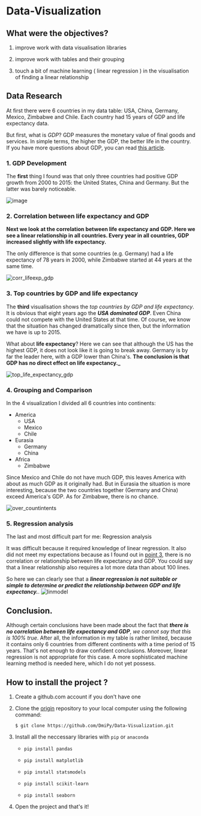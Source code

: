 # Data-Visualization

## What were the objectives? 

1. improve work with data visualisation libraries 
    
2. improve work with tables and their grouping
    
3. touch a bit of machine learning ( linear regression ) in the visualisation of finding a linear relationship
    
## Data Research

At first there were 6 countries in my data table: USA, China, Germany, Mexico, Zimbabwe and Chile. 
Each country had 15 years of GDP and life expectancy data. 

But first, what is *_GDP_*?
GDP measures the monetary value of final goods and services. 
In simple terms, the higher the GDP, the better life in the country.
If you have more questions about GDP, you can read [this article](https://www.imf.org/en/Publications/fandd/issues/Series/Back-to-Basics/gross-domestic-product-GDP#:~:text=GDP%20measures%20the%20monetary%20value,the%20borders%20of%20a%20country.).

### 1. GDP Development

The **first** thing I found was that only three countries had positive GDP growth from 2000 to 2015: the United States, China and Germany. 
But the latter was barely noticeable. 

![image](https://github.com/DmiPy/Data-Visualization/assets/128055633/d5cfaa75-c80c-4e8c-ad0b-1fcb5383c84f)


### 2. Correlation between life expectancy and GDP

**Next we look at the correlation between life expectancy and GDP. Here we see a linear relationship in all countries. 
Every year in all countries, GDP increased slightly with life expectancy.** 

The only difference is that some countries (e.g. Germany) had a life expectancy of 78 years in 2000, while Zimbabwe started at 44 years at the same time.

![corr_lifeexp_gdp](https://github.com/DmiPy/Data-Visualization/assets/128055633/757ae337-5789-4785-9f16-0225b52320bf)

### 3. Top countries by GDP and life expectancy

The **third** visualisation shows the _top countries by GDP and life expectancy_. It is obvious that eight years ago the **_USA dominated GDP_**. 
Even China could not compete with the United States at that time. Of course, we know that the situation has changed dramatically since then, 
but the information we have is up to 2015.

What about **life expectancy**? Here we can see that although the US has the highest GDP, it does not look like it is going to break away. Germany is by far the leader here, with a GDP lower than China's. 
**The conclusion is that GDP has no direct effect on life expectancy._**

![top_life_expectancy_gdp](https://github.com/DmiPy/Data-Visualization/assets/128055633/3a00c165-5a01-44e6-925b-1e31f5847aef)


### 4. Grouping and Comparison

In the 4 visualization I divided all 6 countries into continents: 

* America 
    + USA 
    + Mexico  
    + Chile
* Eurasia 
    + Germany 
    + China 
* Africa 
    + Zimbabwe

Since Mexico and Chile do not have much GDP, this leaves America with about as much GDP as it originally had. But in Eurasia the situation is more interesting, because the two countries together (Germany and China) exceed America's GDP. As for Zimbabwe, there is no chance.

![over_countintents](https://github.com/DmiPy/Data-Visualization/assets/128055633/4d4bdc62-d20f-4903-9c84-5952f5ce571c)


### 5. Regression analysis

The last and most difficult part for me: Regression analysis

It was difficult because it required knowledge of linear regression. It also did not meet my expectations because 
as I found out in [point 3](https://github.com/DmiPy/Data-Visualization/edit/main/README.md#3-top-countries-by-gdp-and-life-expectancy), there is no correlation or relationship between life expectancy and GDP. 
You could say that a linear relationship also requires a lot more data than about 100 lines. 

So here we can clearly see that a ***_linear regression is not suitable or simple to determine or predict the relationship between GDP and life expectancy._***. 
![linmodel](https://github.com/DmiPy/Data-Visualization/assets/128055633/48306539-f621-4685-812e-101144331ac3)


## Conclusion. 

Although certain conclusions have been made about the fact that **_there is no correlation between life expectancy and GDP_**, _we *cannot* say that this is *100%* true_. 
After all, the information in my table is rather limited, because it contains only 6 countries from different continents with a time period of 15 years. That's not enough to draw confident conclusions. 
Moreover, linear regression is not appropriate for this case. A more sophisticated machine learning method is needed here, which I do not yet possess. 


## How to install the project ?
1. Create a github.com account if you don't have one

2. Clone the [origin](https://github.com/DmiPy/Data-Visualization) repository to your local computer using the following command:

    ```$ git clone https://github.com/DmiPy/Data-Visualization.git```

3. Install all the neccessary libraries with `pip` or `anaconda`

    * ```pip install pandas```

    * ```pip install matplotlib```

    * ```pip install statsmodels```

    * ```pip install scikit-learn```

    * ```pip install seaborn```


4. Open the project and that's it!



    
    
    
